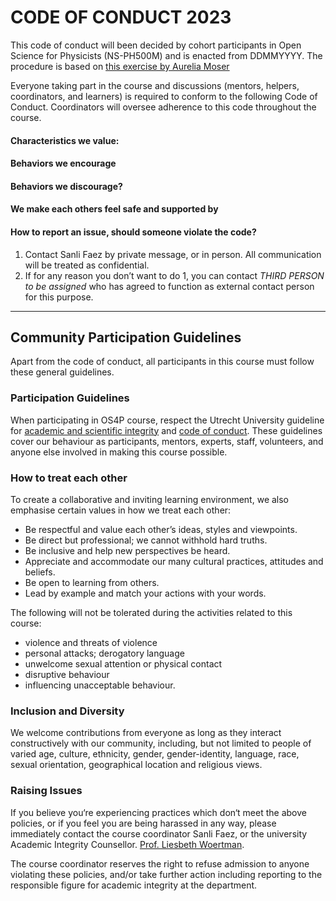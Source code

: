 # CODE OF CONDUCT 2023

This code of conduct will been decided by cohort participants in Open Science for Physicists (NS-PH500M) and is enacted from DDMMYYYY.
The procedure is based on [this exercise by Aurelia Moser](http://aureliamoser.com/aaas-guides/conduct/index.html)  

Everyone taking part in the course and discussions (mentors, helpers, coordinators, and learners) is required to conform to the following Code of Conduct. Coordinators will oversee adherence to this code throughout the course.
 
#### Characteristics we value:  


#### Behaviors we encourage


#### Behaviors we discourage? 

	
#### We make each others feel safe and supported by

    
#### How to report an issue, should someone violate the code? 

1. Contact Sanli Faez by private message, or in person. All communication will be treated as confidential. 
2. If for any reason you don’t want to do 1, you can contact *THIRD PERSON to be assigned* who has agreed to function as external contact person for this purpose.

---

## Community Participation Guidelines
Apart from the code of conduct, all participants in this course must follow these general guidelines.

### Participation Guidelines

When participating in OS4P course, respect the Utrecht University guideline for [academic and scientific integrity](https://www.uu.nl/en/files/netherlands-code-of-conduct-for-research-integrity2018ukpdf) and [code of conduct](https://www.uu.nl/en/files/codeofconductuuenpdf). These guidelines cover our behaviour as participants, mentors, experts, staff, volunteers, and anyone else involved in making this course possible.

### How to treat each other

To create a collaborative and inviting learning environment, we also emphasise certain values in how we treat each other:

+ Be respectful and value each other’s ideas, styles and viewpoints.  
+ Be direct but professional; we cannot withhold hard truths.  
+ Be inclusive and help new perspectives be heard.  
+ Appreciate and accommodate our many cultural practices, attitudes and beliefs.  
+ Be open to learning from others.  
+ Lead by example and match your actions with your words.  

The following will not be tolerated during the activities related to this course: 

+ violence and threats of violence
+ personal attacks; derogatory language
+ unwelcome sexual attention or physical contact
+ disruptive behaviour
+ influencing unacceptable behaviour.

### Inclusion and Diversity

We welcome contributions from everyone as long as they interact constructively with our community, including, but not limited to people of varied age, culture, ethnicity, gender, gender-identity, language, race, sexual orientation, geographical location and religious views.

### Raising Issues
If you believe you‘re experiencing practices which don‘t meet the above policies, or if you feel you are being harassed in any way, please immediately contact the course coordinator Sanli Faez, or the university Academic Integrity Counsellor. [Prof. Liesbeth Woertman](https://www.uu.nl/staff/emwoertman&t=0).

The course coordinator reserves the right to refuse admission to anyone violating these policies, and/or take further action including reporting to the responsible figure for academic integrity at the department. 
